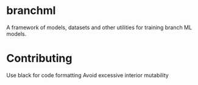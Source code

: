 # branchml
A framework of models, datasets and other utilities for training branch ML models.


# Contributing
Use black for code formatting
Avoid excessive interior mutability